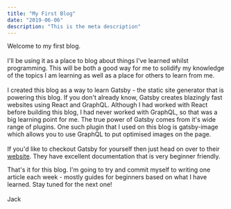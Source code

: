 ```yaml
---
title: "My First Blog"
date: "2019-06-06"
description: "This is the meta description"
---
```


Welcome to my first blog. 
<br><br>
I'll be using it as a place to blog about things I've learned whilst programming. This will be both a good way for me to solidify my knowledge of the topics I am learning as well as a place for others to learn from me. 
<br><br>
I created this blog as a way to learn Gatsby - the static site generator that is powering this blog. If you don't already know, Gatsby creates blazingly fast websites using React and GraphQL. Although I had worked with React before building this blog, I had never worked with GraphQL, so that was a big learning point for me. The true power of Gatsby comes from it's wide range of plugins. One such plugin that I used on this blog is gatsby-image which allows you to use GraphQL to put optimised images on the page. 
<br><br> 
If you'd like to checkout Gatsby for yourself then just head on over to their <a href="https://www.gatsbyjs.org/ " target="_blank">website</a>. They have excellent documentation that is very beginner friendly. 

That's it for this blog. I'm going to try and commit myself to writing one article each week - mostly guides for beginners based on what I have learned. Stay tuned for the next one!
<br><br> 
Jack


